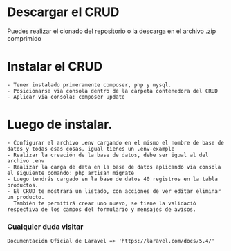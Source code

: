# Descargar el CRUD
Puedes realizar el clonado del repositorio o la descarga en el archivo .zip comprimido

# Instalar el CRUD
    - Tener instalado primeramente composer, php y mysql.
    - Posicionarse via consola dentro de la carpeta contenedora del CRUD
    - Aplicar via consola: composer update

# Luego de instalar.
    - Configurar el archivo .env cargando en el mismo el nombre de base de datos y todas esas cosas, igual tienes un .env-example
    - Realizar la creación de la base de datos, debe ser igual al del archivo .env
    - Realizar la carga de data en la base de datos aplicando via consola el siguiente comando: php artisan migrate
    - Luego tendrás cargado en la base de datos 40 registros en la tabla productos.
    - El CRUD te mostrará un listado, con acciones de ver editar eliminar un producto. 
      También te permitirá crear uno nuevo, se tiene la validació respectiva de los campos del formulario y mensajes de avisos.

### Cualquier duda visitar 
    Documentación Oficial de Laravel => 'https://laravel.com/docs/5.4/'
